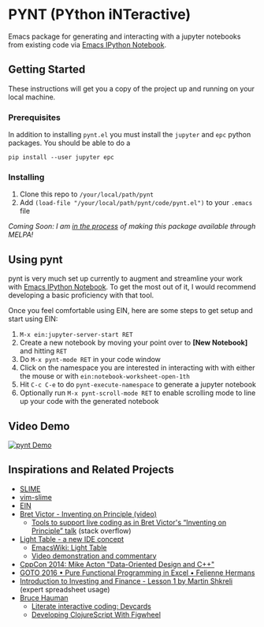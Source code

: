 # PYNT (PYthon iNTeractive)

Emacs package for generating and interacting with a jupyter notebooks from existing code via [Emacs IPython Notebook](http://millejoh.github.io/emacs-ipython-notebook/).

## Getting Started

These instructions will get you a copy of the project up and running on your local machine.

### Prerequisites

In addition to installing `pynt.el` you must install the `jupyter` and `epc` python packages. You should be able to do a

```shell
pip install --user jupyter epc
```

### Installing

1. Clone this repo to `/your/local/path/pynt`
2. Add `(load-file "/your/local/path/pynt/code/pynt.el")` to your `.emacs` file

*Coming Soon: I am [in the process](https://github.com/melpa/melpa/pull/5240) of making this package available through MELPA!*

## Using pynt

pynt is very much set up currently to augment and streamline your work with [Emacs IPython Notebook](http://millejoh.github.io/emacs-ipython-notebook/). To get the most out of it, I would recommend developing a basic proficiency with that tool.

Once you feel comfortable using EIN, here are some steps to get setup and start using EIN:

1. `M-x ein:jupyter-server-start RET`
2. Create a new notebook by moving your point over to **[New Notebook]** and hitting `RET`
3. Do `M-x pynt-mode RET` in your code window
4. Click on the namespace you are interested in interacting with with either the mouse or with `ein:notebook-worksheet-open-1th`
5. Hit `C-c C-e` to do `pynt-execute-namespace` to generate a jupyter notebook
6. Optionally run `M-x pynt-scroll-mode RET` to enable scrolling mode to line up your code with the generated notebook

## Video Demo

[![pynt Demo](http://img.youtube.com/vi/OkdkJ2fu_Oc/0.jpg)](http://www.youtube.com/watch?v=OkdkJ2fu_Oc "pynt Demo")


## Inspirations and Related Projects

- [SLIME](https://common-lisp.net/project/slime/)
- [vim-slime](https://github.com/jpalardy/vim-slime)
- [EIN](http://millejoh.github.io/emacs-ipython-notebook/)
- [Bret Victor - Inventing on Principle (video)](https://vimeo.com/36579366)
    - [Tools to support live coding as in Bret Victor's “Inventing on Principle” talk](https://stackoverflow.com/questions/9448215/tools-to-support-live-coding-as-in-bret-victors-inventing-on-principle-talk)  (stack overflow)
- [Light Table - a new IDE concept](http://www.chris-granger.com/2012/04/12/light-table-a-new-ide-concept/)
    - [EmacsWiki: Light Table](https://www.emacswiki.org/emacs/LightTable)
    - [Video demonstration and commentary](https://www.youtube.com/watch?v=TgHvRcbYJ-8)
- [CppCon 2014: Mike Acton "Data-Oriented Design and C++"](https://www.youtube.com/watch?v=rX0ItVEVjHc)
- [GOTO 2016 • Pure Functional Programming in Excel • Felienne Hermans](https://www.youtube.com/watch?v=0yKf8TrLUOw)
- [Introduction to Investing and Finance - Lesson 1 by Martin Shkreli](https://www.youtube.com/watch?v=ARrNYyJEnFI&t=1379s)  (expert spreadsheet usage)
- [Bruce Hauman](http://rigsomelight.com/)
    - [Literate interactive coding: Devcards](https://www.youtube.com/watch?v=G7Z_g2fnEDg)
    - [Developing ClojureScript With Figwheel](https://www.youtube.com/watch?v=j-kj2qwJa_E)
